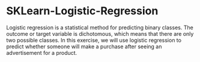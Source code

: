 # SKLearn-Logistic-Regression

Logistic regression is a statistical method for predicting binary classes. The outcome or target variable is dichotomous, which means that there are only two possible classes. In this exercise, we will use logistic regression to predict whether someone will make a purchase after seeing an advertisement for a product.
